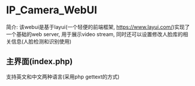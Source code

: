 # IP_Camera_WebUI
简介: 该webui是基于layui(一个轻便的前端框架, https://www.layui.com/)实现了一个基础的web server, 用于展示video stream, 同时还可以设置修改人脸库的相关信息(人脸检测和识别使用)

## 主界面(index.php)
支持英文和中文两种语言(采用php gettext的方式)
